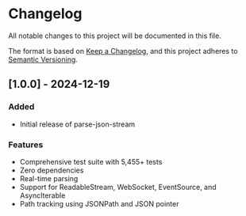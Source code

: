 # Changelog

All notable changes to this project will be documented in this file.

The format is based on [Keep a Changelog](https://keepachangelog.com/en/1.0.0/),
and this project adheres to [Semantic Versioning](https://semver.org/spec/v2.0.0.html).

## [1.0.0] - 2024-12-19

### Added
- Initial release of parse-json-stream

### Features
- Comprehensive test suite with 5,455+ tests
- Zero dependencies
- Real-time parsing
- Support for ReadableStream, WebSocket, EventSource, and AsyncIterable
- Path tracking using JSONPath and JSON pointer
